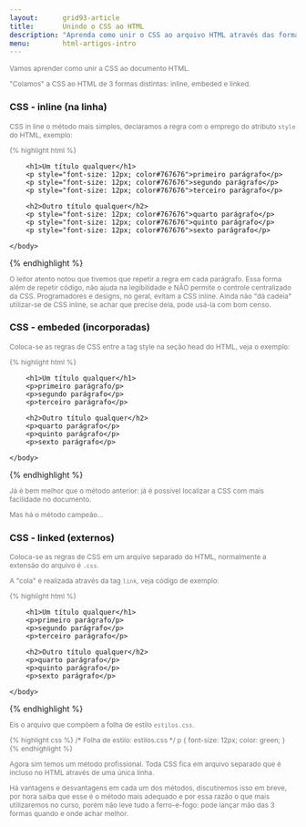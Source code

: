 ```yaml
---
layout:      grid93-article
title:       Unindo o CSS ao HTML
description: "Aprenda como unir o CSS ao arquivo HTML através das formas: in line, embeded e linked."
menu:        html-artigos-intro
---
```


Vamos aprender como unir a CSS ao documento HTML.

"Colamos" a CSS ao HTML de 3 formas distintas: inline, embeded e linked.


### CSS - inline (na linha)

CSS in line o método mais simples, declaramos a regra com o emprego do atributo `style` do HTML, exemplo:

{% highlight html %}
<!DOCTYPE html>
<html lang="pt-br">
    <head>
        <title>Título da página</title>
        <meta charset="utf-8">
    </head>
    <body>

        <h1>Um título qualquer</h1>
        <p style="font-size: 12px; color#767676">primeiro parágrafo</p>
        <p style="font-size: 12px; color#767676">segundo parágrafo</p>
        <p style="font-size: 12px; color#767676">terceiro parágrafo</p>

        <h2>Outro título qualquer</h2>
        <p style="font-size: 12px; color#767676">quarto parágrafo</p>
        <p style="font-size: 12px; color#767676">quinto parágrafo</p>
        <p style="font-size: 12px; color#767676">sexto parágrafo</p>

    </body>
</html>
{% endhighlight %}

O leitor atento notou que tivemos que repetir a regra em cada parágrafo. Essa forma além de repetir código, não ajuda na
 legibilidade e NÂO permite o controle centralizado da CSS. Programadores e designs, no geral, evitam a CSS inline. Ainda
 não "dá cadeia" utilizar-se de CSS inline, se achar que precise dela, pode usá-la com bom censo.



### CSS - embeded (incorporadas)

Coloca-se as regras de CSS entre a tag style na seção head do HTML, veja o exemplo:

{% highlight html %}
<!DOCTYPE html>
<html lang="pt-br">
    <head>
        <title>Título da página</title>
        <meta charset="utf-8">
        <style type="text/css" media="all">
        p {
            font-size: 12px;
            color: #767676;
        }
        </style>
    </head>
    <body>

        <h1>Um título qualquer</h1>
        <p>primeiro parágrafo/p>
        <p>segundo parágrafo</p>
        <p>terceiro parágrafo</p>

        <h2>Outro título qualquer</h2>
        <p>quarto parágrafo</p>
        <p>quinto parágrafo</p>
        <p>sexto parágrafo</p>

    </body>
</html>
{% endhighlight %}

Já é bem melhor que o método anterior: já é possível localizar a CSS com mais facilidade no documento.

Mas há o método campeão...



### CSS - linked (externos)

Coloca-se as regras de CSS em um arquivo separado do HTML, normalmente a extensão do arquivo é `.css`.

A "cola" é realizada através da tag `link`, veja código de exemplo:

{% highlight html %}
<!DOCTYPE html>
<html lang="pt-br">
    <head>
        <title>Título da página</title>
        <meta charset="utf-8">
        <link rel="stylesheet" type="text/css" href="estilos.css" media="all" />
    </head>
    <body>

        <h1>Um título qualquer</h1>
        <p>primeiro parágrafo/p>
        <p>segundo parágrafo</p>
        <p>terceiro parágrafo</p>

        <h2>Outro título qualquer</h2>
        <p>quarto parágrafo</p>
        <p>quinto parágrafo</p>
        <p>sexto parágrafo</p>

    </body>
</html>
{% endhighlight %}

Eis o arquivo que compõem a folha de estilo `estilos.css`.

{% highlight css %}
/* Folha de estilo: estilos.css */
p {
    font-size: 12px;
    color: green;
}
{% endhighlight %}


Agora sim temos um método profissional. Toda CSS fica em arquivo separado que é incluso no HTML através de uma única linha.

Há vantagens e desvantagens em cada um dos métodos, discutiremos isso em breve, por hora saiba que esse é o método mais
adequado e por essa razão o que mais utilizaremos no curso, porém não leve tudo a ferro-e-fogo:
pode lançar mão das 3 formas quando e onde achar melhor.
